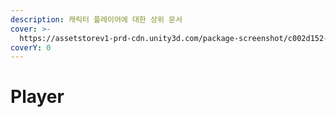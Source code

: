 ```yaml
---
description: 캐릭터 플레이어에 대한 상위 문서
cover: >-
  https://assetstorev1-prd-cdn.unity3d.com/package-screenshot/c002d152-5c99-4e69-a089-b57f9a152f52_scaled.jpg
coverY: 0
---
```


# Player

